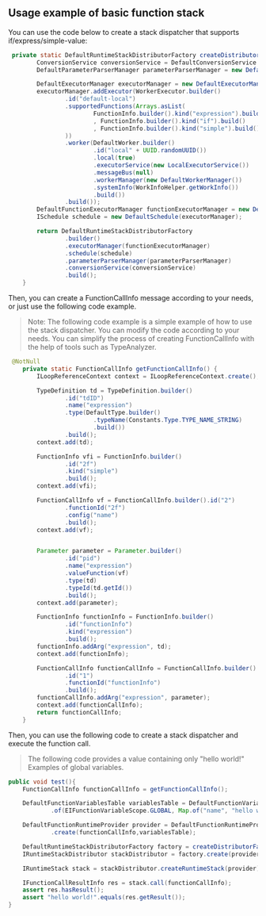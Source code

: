 ## Usage example of basic function stack

You can use the code below to create a stack dispatcher that supports if/express/simple-value:

```java
 private static DefaultRuntimeStackDistributorFactory createDistributorFactory() {
        ConversionService conversionService = DefaultConversionService.getSharedInstance();
        DefaultParameterParserManager parameterParserManager = new DefaultParameterParserManager();

        DefaultExecutorManager executorManager = new DefaultExecutorManager();
        executorManager.addExecutor(WorkerExecutor.builder()
                .id("default-local")
                .supportedFunctions(Arrays.asList(
                        FunctionInfo.builder().kind("expression").build()
                        , FunctionInfo.builder().kind("if").build()
                        , FunctionInfo.builder().kind("simple").build()
                ))
                .worker(DefaultWorker.builder()
                        .id("local" + UUID.randomUUID())
                        .local(true)
                        .executorService(new LocalExecutorService())
                        .messageBus(null)
                        .workerManager(new DefaultWorkerManager())
                        .systemInfo(WorkInfoHelper.getWorkInfo())
                        .build())
                .build());
        DefaultFunctionExecutorManager functionExecutorManager = new DefaultFunctionExecutorManager();
        ISchedule schedule = new DefaultSchedule(executorManager);

        return DefaultRuntimeStackDistributorFactory
                .builder()
                .executorManager(functionExecutorManager)
                .schedule(schedule)
                .parameterParserManager(parameterParserManager)
                .conversionService(conversionService)
                .build();
    }
```
Then, you can create a FunctionCallInfo message according to your needs, or just use the following code example.

> Note: The following code example is a simple example of how to use the stack dispatcher. You can modify the code according to your needs.
> You can simplify the process of creating FunctionCallInfo with the help of tools such as TypeAnalyzer.

```java
 @NotNull
    private static FunctionCallInfo getFunctionCallInfo() {
        ILoopReferenceContext context = ILoopReferenceContext.create();

        TypeDefinition td = TypeDefinition.builder()
                .id("tdID")
                .name("expression")
                .type(DefaultType.builder()
                        .typeName(Constants.Type.TYPE_NAME_STRING)
                        .build())
                .build();
        context.add(td);

        FunctionInfo vfi = FunctionInfo.builder()
                .id("2f")
                .kind("simple")
                .build();
        context.add(vfi);

        FunctionCallInfo vf = FunctionCallInfo.builder().id("2")
                .functionId("2f")
                .config("name")
                .build();
        context.add(vf);


        Parameter parameter = Parameter.builder()
                .id("pid")
                .name("expression")
                .valueFunction(vf)
                .type(td)
                .typeId(td.getId())
                .build();
        context.add(parameter);

        FunctionInfo functionInfo = FunctionInfo.builder()
                .id("functionInfo")
                .kind("expression")
                .build();
        functionInfo.addArg("expression", td);
        context.add(functionInfo);

        FunctionCallInfo functionCallInfo = FunctionCallInfo.builder()
                .id("1")
                .functionId("functionInfo")
                .build();
        functionCallInfo.addArg("expression", parameter);
        context.add(functionCallInfo);
        return functionCallInfo;
    }
```

Then, you can use the following code to create a stack dispatcher and execute the function call.

> The following code provides a value containing only "hello world!" Examples of global variables.

```java
public void test(){
    FunctionCallInfo functionCallInfo = getFunctionCallInfo();

    DefaultFunctionVariablesTable variablesTable = DefaultFunctionVariablesTable
            .of(EIFunctionVariableScope.GLOBAL, Map.of("name", "hello world!"));

    DefaultFunctionRuntimeProvider provider = DefaultFunctionRuntimeProvider
            .create(functionCallInfo,variablesTable);

    DefaultRuntimeStackDistributorFactory factory = createDistributorFactory();
    IRuntimeStackDistributor stackDistributor = factory.create(provider);

    IRuntimeStack stack = stackDistributor.createRuntimeStack(provider);

    IFunctionCallResultInfo res = stack.call(functionCallInfo);
    assert res.hasResult();
    assert "hello world!".equals(res.getResult());
}
```

